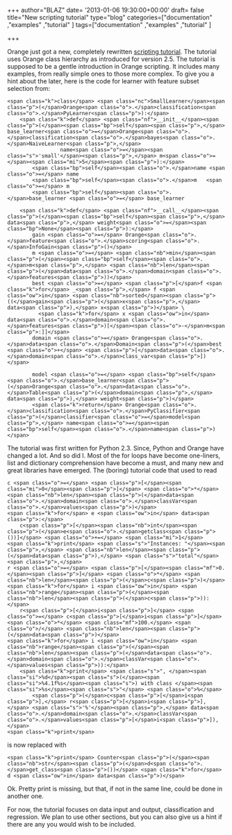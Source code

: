 +++
author="BLAZ"
date= '2013-01-06 19:30:00+00:00'
draft= false
title="New scripting tutorial"
type="blog"
categories=["documentation" ,"examples" ,"tutorial" ]
tags=["documentation" ,"examples" ,"tutorial" ]

+++

Orange just got a new, completely rewritten [scripting tutorial](http://docs.orange.biolab.si/latest/tutorial/rst). The tutorial uses Orange class hierarchy as introduced for version 2.5. The tutorial is supposed to be a gentle introduction in Orange scripting. It includes many examples, from really simple ones to those more complex. To give you a hint about the later, here is the code for learner with feature subset selection from:

    
    <span class="k">class</span> <span class="nc">SmallLearner</span><span class="p">(</span>Orange<span class="o">.</span>classification<span class="o">.</span>PyLearner<span class="p">):</span>
        <span class="k">def</span> <span class="nf">__init__</span><span class="p">(</span><span class="bp">self</span><span class="p">,</span> base_learner<span class="o">=</span>Orange<span class="o">.</span>classification<span class="o">.</span>bayes<span class="o">.</span>NaiveLearner<span class="p">,</span>
                     name<span class="o">=</span><span class="s">'small'</span><span class="p">,</span> m<span class="o">=</span><span class="mi">5</span><span class="p">):</span>
            <span class="bp">self</span><span class="o">.</span>name <span class="o">=</span> name
            <span class="bp">self</span><span class="o">.</span>m   <span class="o">=</span> m
            <span class="bp">self</span><span class="o">.</span>base_learner <span class="o">=</span> base_learner
    
        <span class="k">def</span> <span class="nf">__call__</span><span class="p">(</span><span class="bp">self</span><span class="p">,</span> data<span class="p">,</span> weight<span class="o">=</span><span class="bp">None</span><span class="p">):</span>
            gain <span class="o">=</span> Orange<span class="o">.</span>feature<span class="o">.</span>scoring<span class="o">.</span>InfoGain<span class="p">()</span>
            m <span class="o">=</span> <span class="nb">min</span><span class="p">(</span><span class="bp">self</span><span class="o">.</span>m<span class="p">,</span> <span class="nb">len</span><span class="p">(</span>data<span class="o">.</span>domain<span class="o">.</span>features<span class="p">))</span>
            best <span class="o">=</span> <span class="p">[</span>f <span class="k">for</span> _<span class="p">,</span> f <span class="ow">in</span> <span class="nb">sorted</span><span class="p">((</span>gain<span class="p">(</span>x<span class="p">,</span> data<span class="p">),</span> x<span class="p">)</span> \
              <span class="k">for</span> x <span class="ow">in</span> data<span class="o">.</span>domain<span class="o">.</span>features<span class="p">)[</span><span class="o">-</span>m<span class="p">:]]</span>
            domain <span class="o">=</span> Orange<span class="o">.</span>data<span class="o">.</span>Domain<span class="p">(</span>best <span class="o">+</span> <span class="p">[</span>data<span class="o">.</span>domain<span class="o">.</span>class_var<span class="p">])</span>
    
            model <span class="o">=</span> <span class="bp">self</span><span class="o">.</span>base_learner<span class="p">(</span>Orange<span class="o">.</span>data<span class="o">.</span>Table<span class="p">(</span>domain<span class="p">,</span> data<span class="p">),</span> weight<span class="p">)</span>
            <span class="k">return</span> Orange<span class="o">.</span>classification<span class="o">.</span>PyClassifier<span class="p">(</span>classifier<span class="o">=</span>model<span class="p">,</span> name<span class="o">=</span><span class="bp">self</span><span class="o">.</span>name<span class="p">)</span>





The tutorial was first written for Python 2.3. Since, Python and Orange have changed a lot. And so did I. Most of the for loops have become one-liners, list and dictionary comprehension have become a must, and many new and great libraries have emerged. The (boring) tutorial code that used to read


    
    c <span class="o">=</span> <span class="p">[</span><span class="mi">0</span><span class="p">]</span> <span class="o">*</span> <span class="nb">len</span><span class="p">(</span>data<span class="o">.</span>domain<span class="o">.</span>classVar<span class="o">.</span>values<span class="p">)</span>
    <span class="k">for</span> e <span class="ow">in</span> data<span class="p">:</span>
        c<span class="p">[</span><span class="nb">int</span><span class="p">(</span>e<span class="o">.</span>getclass<span class="p">())]</span> <span class="o">+=</span> <span class="mi">1</span>
    <span class="k">print</span> <span class="s">"Instances: "</span><span class="p">,</span> <span class="nb">len</span><span class="p">(</span>data<span class="p">),</span> <span class="s">"total"</span><span class="p">,</span>
    r <span class="o">=</span> <span class="p">[</span><span class="mf">0.</span><span class="p">]</span> <span class="o">*</span> <span class="nb">len</span><span class="p">(</span>c<span class="p">)</span>
    <span class="k">for</span> i <span class="ow">in</span> <span class="nb">range</span><span class="p">(</span><span class="nb">len</span><span class="p">(</span>c<span class="p">)):</span>
        r<span class="p">[</span>i<span class="p">]</span> <span class="o">=</span> c<span class="p">[</span>i<span class="p">]</span> <span class="o">*</span> <span class="mf">100.</span> <span class="o">/</span> <span class="nb">len</span><span class="p">(</span>data<span class="p">)</span>
    <span class="k">for</span> i <span class="ow">in</span> <span class="nb">range</span><span class="p">(</span><span class="nb">len</span><span class="p">(</span>data<span class="o">.</span>domain<span class="o">.</span>classVar<span class="o">.</span>values<span class="p">)):</span>
        <span class="k">print</span> <span class="s">", </span><span class="si">%d</span><span class="s">(</span><span class="si">%4.1f%s</span><span class="s">) with class </span><span class="si">%s</span><span class="s">"</span> <span class="o">%</span> 
            <span class="p">(</span>c<span class="p">[</span>i<span class="p">],</span> r<span class="p">[</span>i<span class="p">],</span> <span class="s">'%'</span><span class="p">,</span> data<span class="o">.</span>domain<span class="o">.</span>classVar<span class="o">.</span>values<span class="p">[</span>i<span class="p">]),</span>
    <span class="k">print</span>



is now replaced with

    
    <span class="k">print</span> Counter<span class="p">(</span><span class="nb">str</span><span class="p">(</span>d<span class="o">.</span>get_class<span class="p">())</span> <span class="k">for</span> d <span class="ow">in</span> data<span class="p">)</span>


Ok. Pretty print is missing, but that, if not in the same line, could be done in another one.

For now, the tutorial focuses on data input and output, classification and regression. We plan to use other sections, but you can also give us a hint if there are any you would wish to be included.
